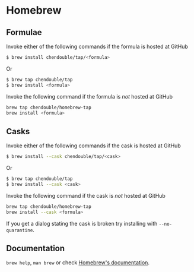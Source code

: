 # Homebrew

## Formulae
Invoke either of the following commands if the formula is hosted at GitHub

```sh
$ brew install chendouble/tap/<formula>
```

Or

```sh
$ brew tap chendouble/tap
$ brew install <formula>
```

Invoke the following command if the formula is *not* hosted at GitHub

```sh
brew tap chendouble/homebrew-tap 
brew install <formula>
```

## Casks
Invoke either of the following commands if the cask is hosted at GitHub

```sh
$ brew install --cask chendouble/tap/<cask>
```

Or

```sh
$ brew tap chendouble/tap
$ brew install --cask <cask>
```

Invoke the following command if the cask is *not* hosted at GitHub

```sh
brew tap chendouble/homebrew-tap 
brew install --cask <formula>
```

If you get a dialog stating the cask is broken try installing with `--no-quarantine`.

## Documentation
`brew help`, `man brew` or check [Homebrew's documentation](https://docs.brew.sh).
